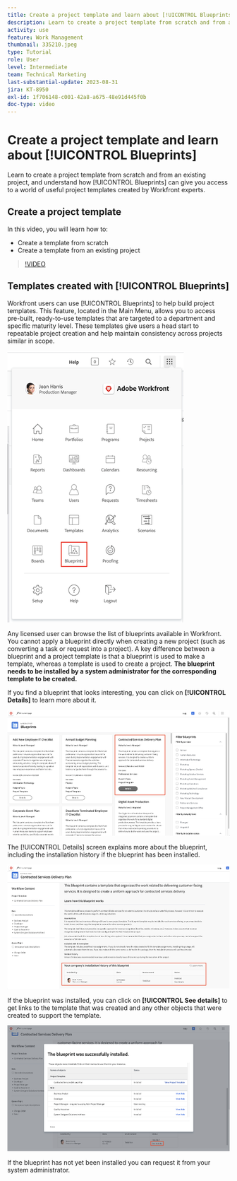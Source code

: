 ```yaml
---
title: Create a project template and learn about [!UICONTROL Blueprints]
description: Learn to create a project template from scratch and from an existing project, and understand how [!UICONTROL Blueprints] can give you access to a world of useful project templates created by Workfront experts.
activity: use
feature: Work Management
thumbnail: 335210.jpeg
type: Tutorial
role: User
level: Intermediate
team: Technical Marketing
last-substantial-update: 2023-08-31
jira: KT-8950
exl-id: 1f706148-c001-42a8-a675-48e91d445f0b
doc-type: video
---
```

# Create a project template and learn about [!UICONTROL Blueprints]

Learn to create a project template from scratch and from an existing project, and understand how [!UICONTROL Blueprints] can give you access to a world of useful project templates created by Workfront experts.

## Create a project template

In this video, you will learn how to:

* Create a template from scratch
* Create a template from an existing project

>[!VIDEO](https://video.tv.adobe.com/v/335210/?quality=12&learn=on)

## Templates created with [!UICONTROL Blueprints] 

  Workfront users can use [!UICONTROL Blueprints] to help build project templates. This feature, located in the Main Menu, allows you to access pre-built, ready-to-use templates that are targeted to a department and specific maturity level. These templates give users a head start to repeatable project creation and help maintain consistency across projects similar in scope. 

![Blueprints in Main Menu](assets/pt-blueprints-01.png)

Any licensed user can browse the list of blueprints available in Workfront. You cannot apply a blueprint directly when creating a new project (such as converting a task or request into a project). A key difference between a blueprint and a project template is that a blueprint is used to make a template, whereas a template is used to create a project. **The blueprint needs to be installed by a system administrator for the corresponding template to be created.**

If you find a blueprint that looks interesting, you can click on **[!UICONTROL Details]** to learn more about it. 

![List of blueprints](assets/pt-blueprints-02.png)

The [!UICONTROL Details] screen explains more about the blueprint, including the installation history if the blueprint has been installed.

![Details about the use of a blueprint](assets/pt-blueprints-03.png)

If the blueprint was installed, you can click on **[!UICONTROL See details]** to get links to the template that was created and any other objects that were created to support the template.

![Details about the installation of a blueprint](assets/pt-blueprints-04.png)

If the blueprint has not yet been installed you can request it from your system administrator.
